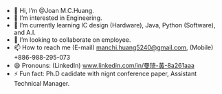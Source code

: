 - 👋 Hi, I’m @Joan M.C.Huang.
- 👀 I’m interested in Engineering.
- 🌱 I’m currently learning IC design (Hardware), Java, Python (Software), and A.I.
- 💞️ I’m looking to collaborate on employee.
- 📫 How to reach me (E-mail) manchi.huang5240@gmail.com, (Mobile) +886-988-295-073
- 😄 Pronouns: (LinkedIn) www.linkedin.com/in/曼琦-黃-8a261aaa
- ⚡ Fun fact: Ph.D cadidate with nignt conference paper, Assistant Technical Manager.

<!---
JoanMCHuang/JoanMCHuang is a ✨ special ✨ repository because its `README.md` (this file) appears on your GitHub profile.
You can click the Preview link to take a look at your changes.
--->
